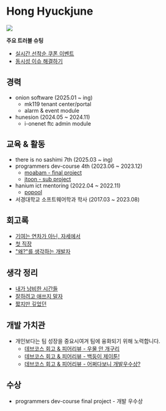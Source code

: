 # Hong Hyuckjune

<a href="https://hongdosan.tistory.com/"><img src="http://img.shields.io/badge/-Tech%20blog-red?style=flat-square&logo=tistory&link=https://hongdosan.tistory.com/"></a>

**주요 트러블 슈팅**
- [실시간 선착순 쿠폰 이벤트](https://hongdosan.tistory.com/376)
- [동시성 이슈 해결하기](https://hongdosan.tistory.com/373)

## 경력
- onion software (2025.01 ~ ing)
   - mk119 tenant center/portal
   - alarm & event module
- hunesion (2024.05 ~ 2024.11)
   - i-onenet ftc admin module

## 교육 & 활동
- there is no sashimi 7th (2025.03 ~ ing)
- programmers dev-course 4th (2023.06 ~ 2023.12)
   - [moabam - final project](https://github.com/team-moabam/moabam-BE)
   - [jtoon - sub project](https://github.com/prgrms-be-devcourse/BE-04-JTOON)
- hanium ict mentoring (2022.04 ~ 2022.11)
   - [popool](https://github.com/Backble/popool)
- 서경대학교 소프트웨어학과 학사 (2017.03 ~ 2023.08)

## 회고록
- [기여는 연차가 아닌, 자세에서](https://hongdosan.tistory.com/410)
- [첫 직장](https://hongdosan.tistory.com/388)
- ["왜?"를 생각하는 개발자](https://hongdosan.tistory.com/383)

## 생각 정리
- [내가 낭비한 시간들](https://hongdosan.tistory.com/409)
- [잘하려고 애쓰지 말자](https://hongdosan.tistory.com/408)
- [짧지만 깊었던](https://hongdosan.tistory.com/407)

## 개발 가치관
- 개인보다는 팀 성장을 중요시여겨 팀에 융화되기 위해 노력합니다.
    - [데브코스 회고 & 피어리뷰 - 우물 안 개구리](https://hongdosan.tistory.com/328)
    - [데브코스 회고 & 피어리뷰 - 백둥이 제이툰!](https://hongdosan.tistory.com/379)
    - [데브코스 회고 & 피어리뷰 - 어쩌다보니 개발우수상?](https://hongdosan.tistory.com/382)

## 수상
- programmers dev-course final project - 개발 우수상
